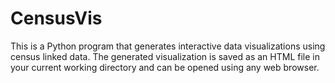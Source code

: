 # CensusVis 
This is a Python program that generates interactive data visualizations using
census linked data. The generated visualization is saved as an HTML file in your current
working directory and can be opened using any web browser. 
